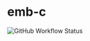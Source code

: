 # emb-c
![GitHub Workflow Status](https://img.shields.io/github/workflow/status/nikhiljose21/emb-c/https://github.com/nikhiljose21/emb-c/actions/workflows/CodeQuality.yml)
